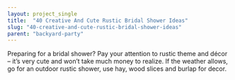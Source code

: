 ```yaml
---
layout: project_single
title:  "40 Creative And Cute Rustic Bridal Shower Ideas"
slug: "40-creative-and-cute-rustic-bridal-shower-ideas"
parent: "backyard-party"
---
```

Preparing for a bridal shower? Pay your attention to rustic theme and décor – it’s very cute and won’t take much money to realize. If the weather allows, go for an outdoor rustic shower, use hay, wood slices and burlap for decor.